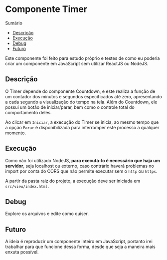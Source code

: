 # Componente Timer

Sumário

- [Descrição](#descricao)
- [Execução](#execucao)
- [Debug](#debug)
- [Futuro](#futuro)

Este componente foi feito para estudo próprio e testes de como eu poderia criar um componente em JavaScript sem utilizar ReactJS ou NodeJS.

## Descrição <span id="descricao"></span>

O Timer depende do componente Countdown, e este realiza a função de um contador dos minutos e segundos especificados até zero, apresentando a cada segundo a visualização do tempo na tela. Além do Countdown, ele possui um botão de iniciar/parar, bem como o controle total do comportamento deles.

Ao clicar em `Iniciar`, a execução do Timer se inicia, ao mesmo tempo que a opção `Parar` é disponibilizada para interromper este processo a qualquer momento.

## Execução <span id="execucao"></span>

Como não foi utilizado NodeJS, **para executá-lo é necessário que haja um servidor**, seja localhost ou externo, caso contrário haverá problemas no import por conta do CORS que não permite executar sem o `http` ou `https`.

A partir da pasta raiz do projeto, a execução deve ser iniciada em `src/view/index.html`.

## Debug <span id="debug"></span>

Explore os arquivos e edite como quiser.

## Futuro <span id="futuro"></span>

A ideia é reproduzir um componente inteiro em JavaScript, portanto irei trabalhar para que funcione dessa forma, desde que seja a maneira mais enxuta possível.